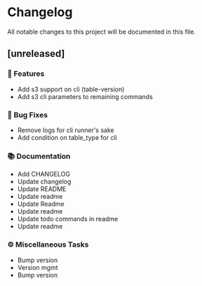 # Changelog

All notable changes to this project will be documented in this file.

## [unreleased]

### 🚀 Features

- Add s3 support on cli (table-version)
- Add s3 cli parameters to remaining commands

### 🐛 Bug Fixes

- Remove logs for cli runner's sake
- Add condition on table_type for cli

### 📚 Documentation

- Add CHANGELOG
- Update changelog
- Update README
- Update readme
- Update Readme
- Update readme
- Update todo commands in readme
- Update readme

### ⚙️ Miscellaneous Tasks

- Bump version
- Version mgmt
- Bump version

<!-- generated by git-cliff -->
